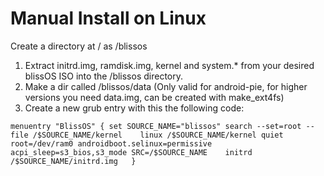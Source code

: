 # Manual Install on Linux

Create a directory at / as /blissos

1. Extract initrd.img, ramdisk.img, kernel and system.\* from your desired blissOS ISO into the /blissos directory.
2. Make a dir called /blissos/data \(Only valid for android-pie, for higher versions you need data.img, can be created with make\_ext4fs\)
3. Create a new grub entry with this the following code: 

`menuentry "BlissOS" { set SOURCE_NAME="blissos" search --set=root --file /$SOURCE_NAME/kernel   
     linux /$SOURCE_NAME/kernel quiet root=/dev/ram0 androidboot.selinux=permissive acpi_sleep=s3_bios,s3_mode SRC=/$SOURCE_NAME   
     initrd /$SOURCE_NAME/initrd.img  
}`

